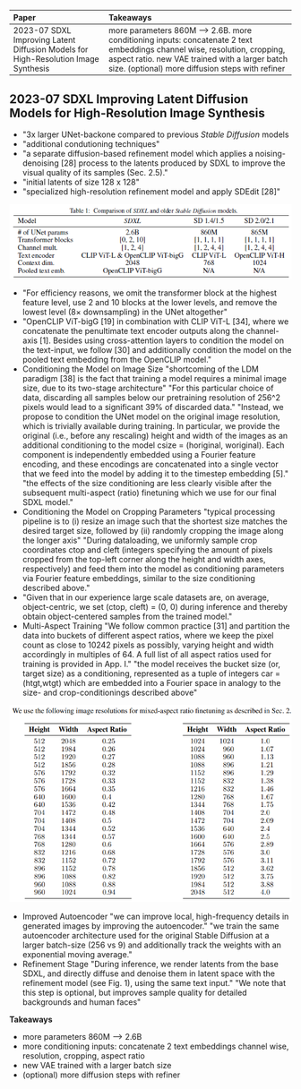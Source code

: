 | Paper | Takeaways |
| :--- | :--- |
| 2023-07 SDXL Improving Latent Diffusion Models for High-Resolution Image Synthesis | more parameters 860M --> 2.6B. more conditioning inputs: concatenate 2 text embeddings channel wise, resolution, cropping, aspect ratio. new VAE trained with a larger batch size. (optional) more diffusion steps with refiner |

## 2023-07 SDXL Improving Latent Diffusion Models for High-Resolution Image Synthesis
- "3x larger UNet-backone compared to previous _Stable Diffusion_ models
- "additional condutioning techniques"
- "a separate diffusion-based refinement model which applies a noising-denoising [28] process to the latents produced by SDXL to improve the visual quality of its samples (Sec. 2.5)."
- "initial latents of size 128 x 128"
- "specialized high-resolution refinement model and apply SDEdit [28]"

![table 1](/figures/2023-07_SDXL_Improving_Latent_Diffusion_Models_for_High-Resolution_Image_Synthesis_Table_1.png)
- "For efficiency reasons, we omit the transformer block at the highest feature level, use 2 and 10 blocks at the lower levels, and remove the lowest level (8× downsampling) in the UNet altogether"
- "OpenCLIP ViT-bigG [19] in combination with CLIP ViT-L [34], where we concatenate the penultimate text encoder outputs along the channel-axis [1]. Besides using cross-attention layers to condition the model on the text-input, we follow [30] and additionally condition the model on the pooled text embedding from the OpenCLIP model."
- Conditioning the Model on Image Size "shortcoming of the LDM paradigm [38] is the fact that training a model requires a minimal image size, due to its two-stage architecture" "For this particular choice of data, discarding all samples below our pretraining resolution of 256^2 pixels would lead to a significant 39% of discarded data." "Instead, we propose to condition the UNet model on the original image resolution, which is trivially available during training. In particular, we provide the original (i.e., before any rescaling) height and width of the images as an additional conditioning to the model csize = (horiginal, woriginal). Each component is independently embedded using a Fourier feature encoding, and these encodings are concatenated into a single vector that we feed into the model by adding it to the timestep embedding [5]." "the effects of the size conditioning are less clearly visible after the subsequent multi-aspect (ratio) finetuning which we use for our final SDXL model."
- Conditioning the Model on Cropping Parameters "typical processing pipeline is to (i) resize an image such that the shortest size matches the desired target size, followed by (ii) randomly cropping the image along the longer axis" "During dataloading, we uniformly sample crop coordinates ctop and cleft (integers specifying the amount of pixels cropped from the top-left corner along the height and width axes, respectively) and feed them into the model as conditioning parameters via Fourier feature embeddings, similar to the size conditioning described above."
- "Given that in our experience large scale datasets are, on average, object-centric, we set (ctop, cleft) = (0, 0) during inference and thereby obtain object-centered samples from the trained model."
- Multi-Aspect Training "We follow common practice [31] and partition the data into buckets of different aspect ratios, where we keep the pixel count as close to 10242 pixels as possibly, varying height and width accordingly in multiples of 64. A full list of all aspect ratios used for training is provided in App. I." "the model receives the bucket size (or, target size) as a conditioning, represented as a tuple of integers car = (htgt,wtgt) which are embedded into a Fourier space in analogy to the size- and crop-conditionings described above"

![app I](/figures/2023-07_SDXL_Improving_Latent_Diffusion_Models_for_High-Resolution_Image_Synthesis_App_I.png)
- Improved Autoencoder "we can improve local, high-frequency details in generated images by improving the autoencoder." "we train the same autoencoder architecture used for the original Stable Diffusion at a larger batch-size (256 vs 9) and additionally track the weights with an exponential moving average."
- Refinement Stage "During inference, we render latents from the base SDXL, and directly diffuse and denoise them in latent space with the refinement model (see Fig. 1), using the same text input." "We note that this step is optional, but improves sample quality for detailed backgrounds and human faces"

**Takeaways**
- more parameters 860M --> 2.6B
- more conditioning inputs: concatenate 2 text embeddings channel wise, resolution, cropping, aspect ratio
- new VAE trained with a larger batch size
- (optional) more diffusion steps with refiner

